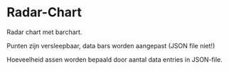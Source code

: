 # Radar-Chart
Radar chart met barchart. 

Punten zijn versleepbaar, data bars worden aangepast (JSON file niet!)

Hoeveelheid assen worden bepaald door aantal data  entries in JSON-file.
